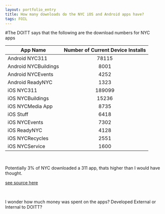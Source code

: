 ```yaml
---
layout: portfolio_entry
title: How many downloads do the NYC iOS and Android apps have?
tags: FOIL
---
```


#The DOITT says that the following are the download numbers for NYC apps


| App Name            | Number of Current Device Installs | 
| ------------------- |:---------------------------------:| 
| Android NYC311      | 78115                             | 
| Android NYCBuildings| 8001                              | 
| Android NYCEvents   | 4252                              | 
| Android ReadyNYC    | 1323                              | 
| iOS NYC311          | 189099                            | 
| iOS NYCBuildings    | 15236                             |  
| iOS NYCMedia App    | 8735                              | 
| iOS Stuff           | 6418                              | 
| iOS NYCEvents       | 7302                              | 
| iOS ReadyNYC        | 4128                              | 
| iOS NYCRecycles     | 2551                              | 
| iOS NYCService      | 1600                              | 
<br>

Potentially 3% of NYC downloaded a 311 app, thats higher than I would have thought.

 
[see source here](https://github.com/Bellspringsteen/other.nyc/blob/master/NYCGOV/DOITT/NYCAppDownloadNumbers/NYCAppDownloadNumbers_Data.csv)

<br> 

I wonder how much money was spent on the apps?
Developed External or Internal to DOITT?
